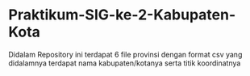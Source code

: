 # Praktikum-SIG-ke-2-Kabupaten-Kota
Didalam Repository ini terdapat 6 file provinsi dengan format csv yang didalamnya terdapat nama kabupaten/kotanya serta titik koordinatnya
